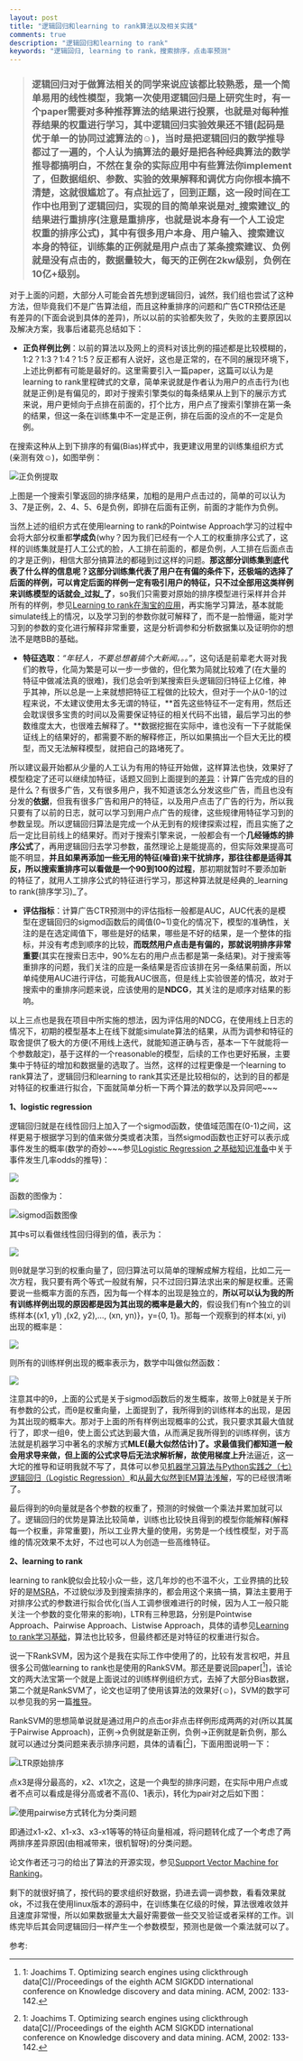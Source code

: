 ```yaml
---
layout: post
title: "逻辑回归和learning to rank算法以及相关实践"
comments: true
description: "逻辑回归和learning to rank"
keywords: "逻辑回归, learning to rank，搜索排序，点击率预测"
---
```


>### **逻辑回归对于做算法相关的同学来说应该都比较熟悉，是一个简单易用的线性模型，我第一次使用逻辑回归是上研究生时，有一个paper需要对多种推荐算法的结果进行投票，也就是对每种推荐结果的权重进行学习，其中逻辑回归实验效果还不错(起码是优于单一的协同过滤算法的☺)，当时是把逻辑回归的数学推导都过了一遍的，个人认为搞算法的最好是把各种经典算法的数学推导都搞明白，不然在复杂的实际应用中有些算法你implement了，但数据组织、参数、实验的效果解释和调优方向你根本搞不清楚，这就很尴尬了。有点扯远了，回到正题，这一段时间在工作中也用到了逻辑回归，实现的目的简单来说是对_搜索建议_的结果进行重排序(注意是重排序，也就是说本身有一个人工设定权重的排序公式)，其中有很多用户本身、用户输入、搜索建议本身的特征，训练集的正例就是用户点击了某条搜索建议、负例就是没有点击的，数据量较大，每天的正例在2kw级别，负例在10亿+级别。**

对于上面的问题，大部分人可能会首先想到逻辑回归，诚然，我们组也尝试了这种方法，但毕竟我们不是广告算法组，而且这种重排序的问题和广告CTR预估还是有差异的(下面会说到具体的<A NAME="LTR_LR">差异</a>)，所以以前的实验都失败了，失败的主要原因以及解决方案，我事后诸葛亮总结如下：

* **正负样例比例**：以前的算法以及网上的资料对该比例的描述都是比较模糊的，1:2？1:3？1:4？1:5？反正都有人说好，这也是正常的，在不同的展现环境下，上述比例都有可能是最好的。这里需要引入一篇paper，这篇可以认为是learning to rank里程碑式的文章，简单来说就是作者认为用户的点击行为(也就是正例)是有偏见的，即对于搜索引擎类似的每条结果从上到下的展示方式来说，用户更倾向于点排在前面的，打个比方，用户点了搜索引擎排在第一条的结果，但这一条在训练集中不一定是正例，排在后面的没点的不一定是负例。

<div class="divider"></div>

在搜索这种从上到下排序的有偏(Bias)样式中，我更建议用里的训练集组织方式(亲测有效☺)，如图举例：

![正负例提取](https://luminarytian.github.io/images/正负例.png)

<div class="divider"></div>

上图是一个搜索引擎返回的排序结果，加粗的是用户点击过的，简单的可以认为3、7是正例，2、4、5、6是负例，即排在后面有正例，前面的才能作为负例。

<div class="divider"></div>

当然上述的组织方式在使用learning to rank的Pointwise Approach学习的过程中会将大部分权重都**学成负**(why？因为我们已经有一个人工的权重排序公式了，这样的训练集就是打人工公式的脸，人工排在前面的，都是负例，人工排在后面点击的才是正例)，相信大部分搞算法的都碰到过这样的问题。**那这部分训练集到底代表了什么样的信息呢？这部分训练集代表了用户在有偏的条件下，还极端的选择了后面的样例，可以肯定后面的样例一定有吸引用户的特征，只不过全部用这类样例来训练模型的话就会_过拟_了**，so我们只需要对原始的排序模型进行采样并合并所有的样例，参见[Learning to rank在淘宝的应用](http://club.alibabatech.org/article_detail.htm?articleId=54)，再实施学习算法，基本就能simulate线上的情况，以及学习到的参数你就可解释了，而不是一脸懵逼，能对学习到的参数的变化进行解释非常重要，这是分析调参和分析数据集以及证明你的想法不是瞎BB的基础。

* **特征选取**：_“年轻人，不要总想着搞个大新闻。。。”_，这句话是前辈老大哥对我们的教导，化简为繁是可以一步一步做的，但化繁为简就比较难了(在大量的特征中做减法真的很难)，我们总会听到某搜索巨头逻辑回归特征上亿维，神乎其神，所以总是一上来就想把特征工程做的比较大，但对于一个从0-1的过程来说，不太建议使用太多无谓的特征，**首先这些特征不一定有用，然后还会耽误很多宝贵的时间以及需要保证特征的相关代码不出错，最后学习出的参数维度太大，也很难去解释了。**数据挖掘在实际中，谁也没有一下子就能保证线上的结果好的，都需要不断的解释修正，所以如果搞出一个巨大无比的模型，而又无法解释模型，就把自己的路堵死了。

<div class="divider"></div>

所以建议最开始都从少量的人工认为有用的特征开始做，这样算法也快，效果好了模型稳定了还可以继续加特征，话题又回到上面提到的[差异](#LTR_LR)：计算广告完成的目的是什么？有很多广告，又有很多用户，我不知道该怎么分发这些广告，而且也没有分发的**依据**，但我有很多广告和用户的特征，以及用户点击了广告的行为，所以我只要有了以前的日志，就可以学习到用户点广告的规律，这些规律用特征学习到的参数呈现。所以逻辑回归算法是完成一个从无到有的规律探索过程，而且实施了之后一定比目前线上的结果好。而对于搜索引擎来说，一般都会有一个**几经锤炼的排序公式**了，再用逻辑回归去学习参数，虽然理论上是能提高的，但实际效果提高可能不明显，**并且如果再添加一些无用的特征(噪音)来干扰排序，那往往都是适得其反，所以搜索重排序可以看做是一个90到100的过程**，那初期就暂时不要添加新的特征了，就用人工排序公式的特征进行学习，那这种算法就是经典的_learning to rank(排序学习)_了。

* **评估指标**：计算广告CTR预测中的评估指标一般都是AUC，AUC代表的是模型在逻辑回归的sigmod函数后的阈值(0~1)变化的情况下，模型的准确性，关注的是在选定阈值下，哪些是好的结果，哪些是不好的结果，是一个整体的指标，并没有考虑到顺序的比较，**而既然用户点击是有偏的，那就说明排序非常重要**(其实在搜索日志中，90%左右的用户点击都是第一条结果)。对于搜索等重排序的问题，我们关注的应是一条结果是否应该排在另一条结果前面，所以单纯使用AUC进行评估，可能我AUC很高，但是线上实验很差的情况，故对于搜索中的重排序问题来说，应该使用的是**NDCG**，其关注的是顺序对结果的影响。

以上三点也是我在项目中所实施的想法，因为评估用的NDCG，在使用线上日志的情况下，初期的模型基本上在线下就能simulate算法的结果，从而为调参和特征的取舍提供了极大的方便(不用线上迭代，就能知道正确与否，基本一下午就能将一个参数敲定)，基于这样的一个reasonable的模型，后续的工作也更好拓展，主要集中于特征的增加和数据量的选取了。当然，这样的过程更像是一个learning to rank算法了，逻辑回归和learning to rank其实还是比较相似的，达到的目的都是对特征的权重进行拟合，下面就简单分析一下两个算法的数学以及异同吧~~~

<div class="divider"></div>

**1、logistic regression**

逻辑回归就是在线性回归上加入了一个sigmod函数，使值域范围在(0-1)之间，这样更易于根据学习到的值来做分类或者决策，当然sigmod函数也正好可以表示成事件发生的概率(数学的奇妙~~~参见[Logistic Regression 之基础知识准备](http://www.cnblogs.com/daniel-D/archive/2013/05/30/3109276.html)中关于事件发生几率odds的推导)：

<img src="http://chart.googleapis.com/chart?cht=tx&chl=\Large sigmod(s)=\frac{1}{1%2be^{-s}}">

函数的图像为：

![sigmod函数图像](https://luminarytian.github.io/images/sigmod函数图像.png)

其中s可以看做线性回归得到的值，表示为：

<img src="http://chart.googleapis.com/chart?cht=tx&chl=\Large s=\th^tx">

则θ就是学习到的权重向量了，回归算法可以简单的理解成解方程组，比如二元一次方程，我只要有两个等式一般就有解，只不过回归算法求出来的解是权重。还需要说一些概率方面的东西，因为每一个样本的出现是独立的，**所以可以认为我的所有训练样例出现的原因都是因为其出现的概率是最大的**，假设我们有n个独立的训练样本{(x1, y1) ,(x2, y2),…, (xn, yn)}，y={0, 1}。那每一个观察到的样本(xi, yi)出现的概率是：

<img src="http://chart.googleapis.com/chart?cht=tx&chl=\Large P(x_i,y_i)=P(\frac{y_i=1}{x_i})^{y_i}(1-P(\frac{y_i=1}{x_i}))^{1-y_i}">

则所有的训练样例出现的概率表示为，数学中叫做似然函数：

<img src="http://chart.googleapis.com/chart?cht=tx&chl=\Large L(\th)=\prod{P(\frac{y_i=1}{x_i})^{y_i}(1-P(\frac{y_i=1}{x_i}))^{1-y_i}}">

注意其中的θ，上面的公式是关于sigmod函数后的发生概率，故带上θ就是关于所有参数的公式，而θ是权重向量，上面提到了，我所得到的训练样本的出现，是因为其出现的概率大。那对于上面的所有样例出现概率的公式，我只要求其最大值就行了，即求一组θ，使上面公式达到最大值，从而满足我所得到的训练样例，该方法就是机器学习中著名的求解方式**MLE(最大似然估计)**了。求最值我们都知道一般会用求导来做，但上面的公式求导后无法求解析解，故使用**梯度上升**法逼近，这一大坨的推导和证明我就不写了，具体可以参见[机器学习算法与Python实践之（七）逻辑回归（Logistic Regression）](http://blog.csdn.net/zouxy09/article/details/20319673)和[从最大似然到EM算法浅解](http://blog.csdn.net/zouxy09/article/details/8537620)，写的已经很清晰了。

最后得到的θ向量就是各个参数的权重了，预测的时候做一个乘法并累加就可以了。逻辑回归的优势是算法比较简单，训练也比较快且得到的模型你能解释(解释每一个权重，非常重要)，所以工业界大量的使用，劣势是一个线性模型，对于高维的情况效果不太好，不过也可以人为创造一些高维特征。

**2、learning to rank**

learning to rank貌似会比较小众一些，这几年炒的也不温不火，工业界搞的比较好的是[MSRA](https://www.microsoft.com/en-us/research/project/mslr/)，不过貌似涉及到搜索排序的，都会用这个来搞一搞，算法主要用于对排序公式的参数进行拟合优化(当人工调参很难进行的时候，因为人工一般只能关注一个参数的变化带来的影响)，LTR有三种思路，分别是Pointwise Approach、Pairwise Approach、Listwise Approach，具体的请参见[Learning to rank学习基础](http://kubicode.me/2016/02/15/Machine%20Learning/Learning-To-Rank-Base-Knowledge/#NDCG)，算法也比较多，但最终都还是对特征的权重进行拟合。

说一下RankSVM，因为这个是我在实际工作中使用了的，比较有发言权吧，并且很多公司做learning to rank也是使用的RankSVM。那还是要说回paper[[^1]]，该论文的两大法宝第一个就是上面说过的训练样例组织方式，去掉了大部分Bias数据，第二个就是RankSVM了，论文也证明了使用该算法的效果好(☺)，SVM的数学可以参见我的另一篇[推导]()。

RankSVM的思想简单说就是通过用户的点击or非点击样例形成两两的对(所以其属于Pairwise Approach)，正例->负例就是新正例，负例->正例就是新负例，那么就可以通过分类问题来表示排序问题，具体的请看[[^1]]，下面用图说明一下：

![LTR原始排序](https://luminarytian.github.io/images/LTR原始排序.png)

点x3是得分最高的，x2、x1次之，这是一个典型的排序问题，在实际中用户点或者不点可以看成是得分高或者不高(0、1表示)，转化为pair对之后如下图：

![使用pairwise方式转化为分类问题](https://luminarytian.github.io/images/使用pairwise方式转化为分类问题.png)

即通过x1-x2、x1-x3、x3-x1等等的特征向量相减，将问题转化成了一个考虑了两两排序差异原因(由相减带来，很机智呀)的分类问题。

论文作者还刁刁的给出了算法的开源实现，参见[Support Vector Machine for Ranking](http://www.cs.cornell.edu/people/tj/svm_light/svm_rank.html)。

剩下的就很好搞了，按代码的要求组织好数据，扔进去调一调参数，看看效果就ok，不过我在使用linux版本的源码中，在训练集在亿级的时候，算法很难收敛并且速度非常慢，所以如果数据量太大最好需要做一些交叉验证或者采样的工作。训练完毕后其会同逻辑回归一样产生一个参数模型，预测也是做一个乘法就可以了。

参考:
 
<div class="divider"></div>

[^1]: 1: Joachims T. Optimizing search engines using clickthrough data[C]//Proceedings of the eighth ACM SIGKDD international conference on Knowledge discovery and data mining. ACM, 2002: 133-142.

[^2]: 2: Li P, Wu Q, Burges C J. Mcrank: Learning to rank using multiple classification and gradient boosting[C]//Advances in neural information processing systems. 2007: 897-904.


[^3]: 3: Li, Hang. "Learning to Rank for Information Retrieval and Natural Language Processing."

[^4]: 4: Liu T Y. Learning to rank for information retrieval[J]. Foundations and Trends in Information Retrieval, 2009, 3(3): 225-331.
